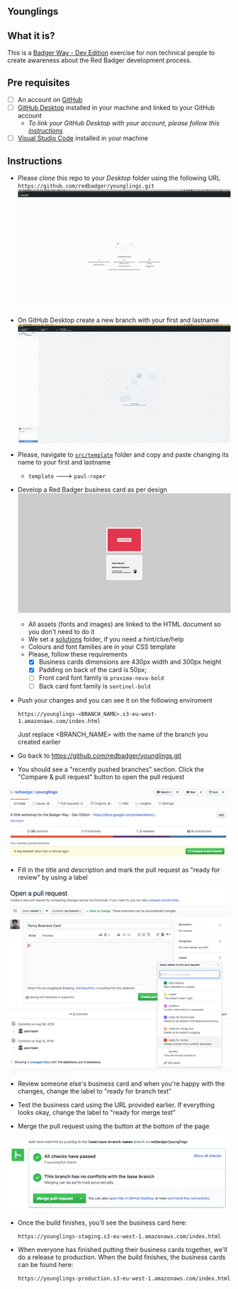 ## Younglings

## What it is?

This is a [Badger Way - Dev Edition](https://docs.google.com/presentation/d/1RniEJbkB1BQCe4_NZMUnIx_1kgV4dfPN0wx6-aZ_Q0M/edit?usp=sharing) exercise for non technical people to create awareness about the Red Badger development process.

## Pre requisites

- [ ] An account on [GitHub](https://github.com/)
- [ ] [GitHub Desktop](https://desktop.github.com/) installed in your machine and linked to your GitHub account
  - _To link your GitHub Desktop with your account, please follow this [instructions](https://help.github.com/desktop/guides/getting-started-with-github-desktop/authenticating-to-github/)_
- [ ] [Visual Studio Code](https://code.visualstudio.com/download) installed in your machine

## Instructions

- Please _clone_ this repo to your _Desktop_ folder using the following URL `https://github.com/redbadger/younglings.git` ![](./instructions/clone.gif)
- On GitHub Desktop create a new branch with your first and lastname ![](./instructions/new-branch.gif)
- Please, navigate to [`src/template`](../src/template) folder and copy and paste changing its name to your first and lastname

  - `template` ---> `paul-roper`

- Develop a Red Badger business card as per design ![](./instructions/design.png)

  - All assets (fonts and images) are linked to the HTML document so you don't need to do it
  - We set a [solutions](./src/solution) folder, if you need a hint/clue/help
  - Colours and font families are in your CSS template
  - Please, follow these requirements
    - [x] Business cards dimensions are 430px width and 300px height
    - [x] Padding on back of the card is 50px;
    - [ ] Front card font family is `proxima-nova-bold`
    - [ ] Back card font family is `sentinel-bold`

- Push your changes and you can see it on the following enviroment
  ```
  https://younglings-<BRANCH_NAME>.s3-eu-west-1.amazonaws.com/index.html
  ```
  Just replace <BRANCH_NAME> with the name of the branch you created earlier

- Go back to https://github.com/redbadger/younglings.git

- You should see a "recently pushed branches" section. Click the "Compare & pull request" button to open the pull request

![](./instructions/create-pr.png)

- Fill in the title and description and mark the pull request as "ready for review" by using a label

![](./instructions/pr.png)

- Review someone else's business card and when you're happy with the changes, change the label to "ready for branch test"

- Test the business card using the URL provided earlier. If everything looks okay, change the label to "ready for merge test"

- Merge the pull request using the button at the bottom of the page

![](./instructions/merge.png)

- Once the build finishes, you'll see the business card here:

  ```
  https://younglings-staging.s3-eu-west-1.amazonaws.com/index.html
  ```

- When everyone has finished putting their business cards together, we'll do a release to production. When the build finishes, the business cards can be found here:

  ```
  https://younglings-production.s3-eu-west-1.amazonaws.com/index.html
  ```

